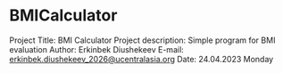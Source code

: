 # BMICalculator
Project Title: BMI Calculator
Project description: Simple program for BMI evaluation
Author: Erkinbek Diushekeev E-mail: erkinbek.diushekeev_2026@ucentralasia.org
Date: 24.04.2023 Monday
